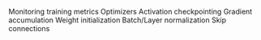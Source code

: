 Monitoring training metrics
Optimizers
Activation checkpointing
Gradient accumulation
Weight initialization 
Batch/Layer normalization
Skip connections

